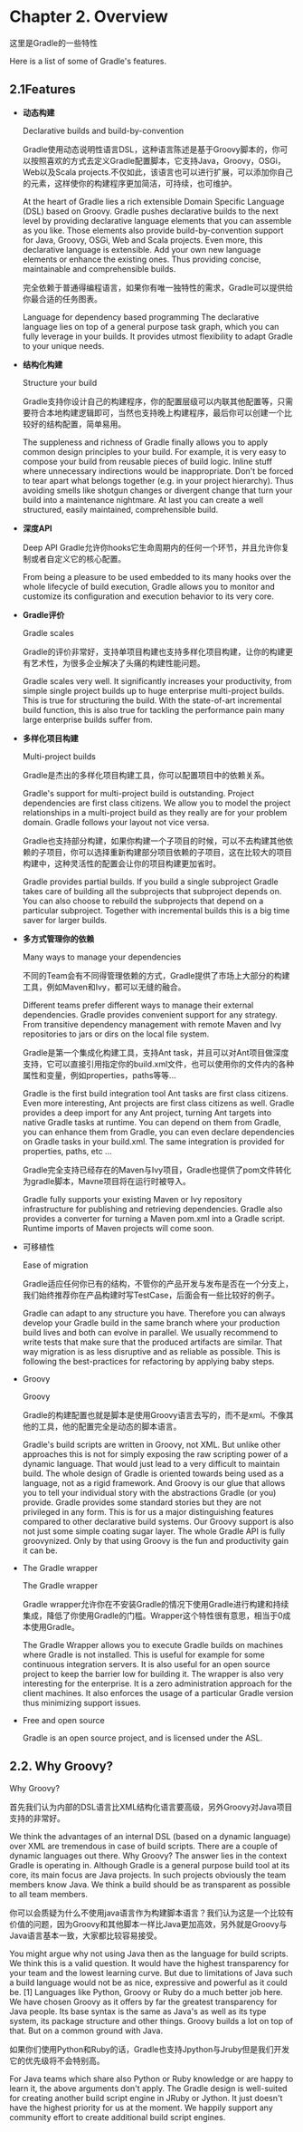# Chapter 2. Overview
这里是Gradle的一些特性

Here is a list of some of Gradle's features.

## **2.1Features**


* **动态构建**

    Declarative builds and build-by-convention
    
    Gradle使用动态说明性语言DSL，这种语言陈述是基于Groovy脚本的，你可以按照喜欢的方式去定义Gradle配置脚本，它支持Java，Groovy，OSGi，Web以及Scala projects.不仅如此，该语言也可以进行扩展，可以添加你自己的元素，这样使你的构建程序更加简洁，可持续，也可维护。

    At the heart of Gradle lies a rich extensible Domain Specific Language (DSL) based on Groovy. Gradle pushes declarative builds to the next level by providing declarative language elements that you can assemble as you like. Those elements also provide build-by-convention support for Java, Groovy, OSGi, Web and Scala projects. Even more, this declarative language is extensible. Add your own new language elements or enhance the existing ones. Thus providing concise, maintainable and comprehensible builds.

    完全依赖于普通得编程语言，如果你有唯一独特性的需求，Gradle可以提供给你最合适的任务图表。

    Language for dependency based programming
The declarative language lies on top of a general purpose task graph, which you can fully leverage in your builds. It provides utmost flexibility to adapt Gradle to your unique needs.

* **结构化构建**

    Structure your build
    
    Gradle支持你设计自己的构建程序，你的配置层级可以内联其他配置等，只需要符合本地构建逻辑即可，当然也支持晚上构建程序，最后你可以创建一个比较好的结构配置，简单易用。

    The suppleness and richness of Gradle finally allows you to apply common design principles to your build. For example, it is very easy to compose your build from reusable pieces of build logic. Inline stuff where unnecessary indirections would be inappropriate. Don't be forced to tear apart what belongs together (e.g. in your project hierarchy). Thus avoiding smells like shotgun changes or divergent change that turn your build into a maintenance nightmare. At last you can create a well structured, easily maintained, comprehensible build.

* **深度API**

    Deep API
    Gradle允许你hooks它生命周期内的任何一个环节，并且允许你复制或者自定义它的核心配置。

    From being a pleasure to be used embedded to its many hooks over the whole lifecycle of build execution, Gradle allows you to monitor and customize its configuration and execution behavior to its very core.

* **Gradle评价**

    Gradle scales
    
    Gradle的评价非常好，支持单项目构建也支持多样化项目构建，让你的构建更有艺术性，为很多企业解决了头痛的构建性能问题。
    
    Gradle scales very well. It significantly increases your productivity, from simple single project builds up to huge enterprise multi-project builds. This is true for structuring the build. With the state-of-art incremental build function, this is also true for tackling the performance pain many large enterprise builds suffer from.

* **多样化项目构建**

    Multi-project builds
    
    Gradle是杰出的多样化项目构建工具，你可以配置项目中的依赖关系。
    
    Gradle's support for multi-project build is outstanding. Project dependencies are first class citizens. We allow you to model the project relationships in a multi-project build as they really are for your problem domain. Gradle follows your layout not vice versa.

    Gradle也支持部分构建，如果你构建一个子项目的时候，可以不去构建其他依赖的子项目，你可以选择重新构建部分项目依赖的子项目，这在比较大的项目构建中，这种灵活性的配置会让你的项目构建更加省时。
    
    Gradle provides partial builds. If you build a single subproject Gradle takes care of building all the subprojects that subproject depends on. You can also choose to rebuild the subprojects that depend on a particular subproject. Together with incremental builds this is a big time saver for larger builds.

* **多方式管理你的依赖**

    Many ways to manage your dependencies

    不同的Team会有不同得管理依赖的方式，Gradle提供了市场上大部分的构建工具，例如Maven和Ivy，都可以无缝的融合。

    Different teams prefer different ways to manage their external dependencies. Gradle provides convenient support for any strategy. From transitive dependency management with remote Maven and Ivy repositories to jars or dirs on the local file system.

    Gradle是第一个集成化构建工具，支持Ant task，并且可以对Ant项目做深度支持，它可以直接引用指定你的build.xml文件，也可以使用你的文件内的各种属性和变量，例如properties，paths等等...
    
    Gradle is the first build integration tool
Ant tasks are first class citizens. Even more interesting, Ant projects are first class citizens as well. Gradle provides a deep import for any Ant project, turning Ant targets into native Gradle tasks at runtime. You can depend on them from Gradle, you can enhance them from Gradle, you can even declare dependencies on Gradle tasks in your build.xml. The same integration is provided for properties, paths, etc ...

    Gradle完全支持已经存在的Maven与Ivy项目，Gradle也提供了pom文件转化为gradle脚本，Mavne项目将在运行时被导入。

    Gradle fully supports your existing Maven or Ivy repository infrastructure for publishing and retrieving dependencies. Gradle also provides a converter for turning a Maven pom.xml into a Gradle script. Runtime imports of Maven projects will come soon.

* 可移植性

    Ease of migration
    
    Gradle适应任何你已有的结构，不管你的产品开发与发布是否在一个分支上，我们始终推荐你在产品构建时写TestCase，后面会有一些比较好的例子。
    
    Gradle can adapt to any structure you have. Therefore you can always develop your Gradle build in the same branch where your production build lives and both can evolve in parallel. We usually recommend to write tests that make sure that the produced artifacts are similar. That way migration is as less disruptive and as reliable as possible. This is following the best-practices for refactoring by applying baby steps.

* Groovy

    Groovy
    
    Gradle的构建配置也就是脚本是使用Groovy语言去写的，而不是xml。不像其他的工具，他的配置完全是动态的脚本语言。
    
    Gradle's build scripts are written in Groovy, not XML. But unlike other approaches this is not for simply exposing the raw scripting power of a dynamic language. That would just lead to a very difficult to maintain build. The whole design of Gradle is oriented towards being used as a language, not as a rigid framework. And Groovy is our glue that allows you to tell your individual story with the abstractions Gradle (or you) provide. Gradle provides some standard stories but they are not privileged in any form. This is for us a major distinguishing features compared to other declarative build systems. Our Groovy support is also not just some simple coating sugar layer. The whole Gradle API is fully groovynized. Only by that using Groovy is the fun and productivity gain it can be.

* The Gradle wrapper

    The Gradle wrapper
    
    Gradle wrapper允许你在不安装Gradle的情况下使用Gradle进行构建和持续集成，降低了你使用Gradle的门槛。Wrapper这个特性很有意思，相当于0成本使用Gradle。
    
    The Gradle Wrapper allows you to execute Gradle builds on machines where Gradle is not installed. This is useful for example for some continuous integration servers. It is also useful for an open source project to keep the barrier low for building it. The wrapper is also very interesting for the enterprise. It is a zero administration approach for the client machines. It also enforces the usage of a particular Gradle version thus minimizing support issues.

* Free and open source

    Gradle is an open source project, and is licensed under the ASL.

## **2.2. Why Groovy?**

Why Groovy?

首先我们认为内部的DSL语言比XML结构化语言要高级，另外Groovy对Java项目支持的非常好。

We think the advantages of an internal DSL (based on a dynamic language) over XML are tremendous in case of build scripts. There are a couple of dynamic languages out there. Why Groovy? The answer lies in the context Gradle is operating in. Although Gradle is a general purpose build tool at its core, its main focus are Java projects. In such projects obviously the team members know Java. We think a build should be as transparent as possible to all team members.

你可以会质疑为什么不使用java语言作为构建脚本语言？我们认为这是一个比较有价值的问题，因为Groovy和其他脚本一样比Java更加高效，另外就是Groovy与Java语言基本一致，大家都比较容易接受。

You might argue why not using Java then as the language for build scripts. We think this is a valid question. It would have the highest transparency for your team and the lowest learning curve. But due to limitations of Java such a build language would not be as nice, expressive and powerful as it could be. [1] Languages like Python, Groovy or Ruby do a much better job here. We have chosen Groovy as it offers by far the greatest transparency for Java people. Its base syntax is the same as Java's as well as its type system, its package structure and other things. Groovy builds a lot on top of that. But on a common ground with Java.

如果你们使用Python和Ruby的话，Gradle也支持Jpython与Jruby但是我们开发它的优先级将不会特别高。

For Java teams which share also Python or Ruby knowledge or are happy to learn it, the above arguments don't apply. The Gradle design is well-suited for creating another build script engine in JRuby or Jython. It just doesn't have the highest priority for us at the moment. We happily support any community effort to create additional build script engines.

